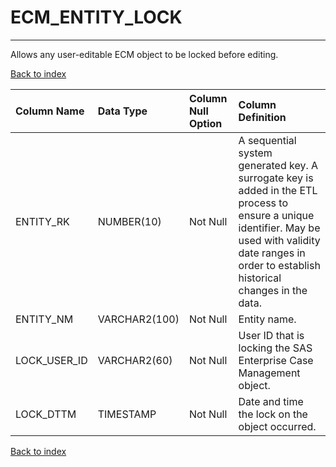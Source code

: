 # ECM_ENTITY_LOCK

---

Allows any user-editable ECM object to be locked before editing.

[Back to index](./index.md)

| Column Name   | Data Type     | Column Null Option   | Column Definition                                                                                                                                                                                         |
|:--------------|:--------------|:---------------------|:----------------------------------------------------------------------------------------------------------------------------------------------------------------------------------------------------------|
| ENTITY_RK     | NUMBER(10)    | Not Null             | A sequential system generated key. A surrogate key is added in the ETL process to ensure a unique identifier. May be used with validity date ranges in order to establish historical changes in the data. |
| ENTITY_NM     | VARCHAR2(100) | Not Null             | Entity name.                                                                                                                                                                                              |
| LOCK_USER_ID  | VARCHAR2(60)  | Not Null             | User ID that is locking the SAS Enterprise Case Management object.                                                                                                                                        |
| LOCK_DTTM     | TIMESTAMP     | Not Null             | Date and time the lock on the object occurred.                                                                                                                                                            |

[Back to index](./index.md)